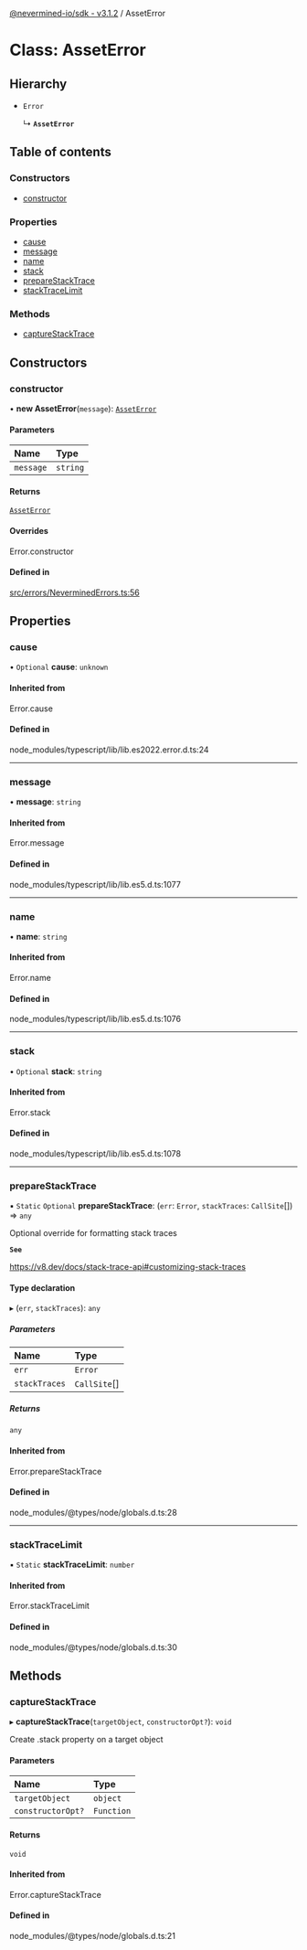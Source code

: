 [@nevermined-io/sdk - v3.1.2](../code-reference.md) / AssetError

# Class: AssetError

## Hierarchy

- `Error`

  ↳ **`AssetError`**

## Table of contents

### Constructors

- [constructor](AssetError.md#constructor)

### Properties

- [cause](AssetError.md#cause)
- [message](AssetError.md#message)
- [name](AssetError.md#name)
- [stack](AssetError.md#stack)
- [prepareStackTrace](AssetError.md#preparestacktrace)
- [stackTraceLimit](AssetError.md#stacktracelimit)

### Methods

- [captureStackTrace](AssetError.md#capturestacktrace)

## Constructors

### constructor

• **new AssetError**(`message`): [`AssetError`](AssetError.md)

#### Parameters

| Name      | Type     |
| :-------- | :------- |
| `message` | `string` |

#### Returns

[`AssetError`](AssetError.md)

#### Overrides

Error.constructor

#### Defined in

[src/errors/NeverminedErrors.ts:56](https://github.com/nevermined-io/sdk-js/blob/67dcc4309b61571f3cee221ec474b9c29e860b77/src/errors/NeverminedErrors.ts#L56)

## Properties

### cause

• `Optional` **cause**: `unknown`

#### Inherited from

Error.cause

#### Defined in

node_modules/typescript/lib/lib.es2022.error.d.ts:24

---

### message

• **message**: `string`

#### Inherited from

Error.message

#### Defined in

node_modules/typescript/lib/lib.es5.d.ts:1077

---

### name

• **name**: `string`

#### Inherited from

Error.name

#### Defined in

node_modules/typescript/lib/lib.es5.d.ts:1076

---

### stack

• `Optional` **stack**: `string`

#### Inherited from

Error.stack

#### Defined in

node_modules/typescript/lib/lib.es5.d.ts:1078

---

### prepareStackTrace

▪ `Static` `Optional` **prepareStackTrace**: (`err`: `Error`, `stackTraces`: `CallSite`[]) => `any`

Optional override for formatting stack traces

**`See`**

https://v8.dev/docs/stack-trace-api#customizing-stack-traces

#### Type declaration

▸ (`err`, `stackTraces`): `any`

##### Parameters

| Name          | Type         |
| :------------ | :----------- |
| `err`         | `Error`      |
| `stackTraces` | `CallSite`[] |

##### Returns

`any`

#### Inherited from

Error.prepareStackTrace

#### Defined in

node_modules/@types/node/globals.d.ts:28

---

### stackTraceLimit

▪ `Static` **stackTraceLimit**: `number`

#### Inherited from

Error.stackTraceLimit

#### Defined in

node_modules/@types/node/globals.d.ts:30

## Methods

### captureStackTrace

▸ **captureStackTrace**(`targetObject`, `constructorOpt?`): `void`

Create .stack property on a target object

#### Parameters

| Name              | Type       |
| :---------------- | :--------- |
| `targetObject`    | `object`   |
| `constructorOpt?` | `Function` |

#### Returns

`void`

#### Inherited from

Error.captureStackTrace

#### Defined in

node_modules/@types/node/globals.d.ts:21
